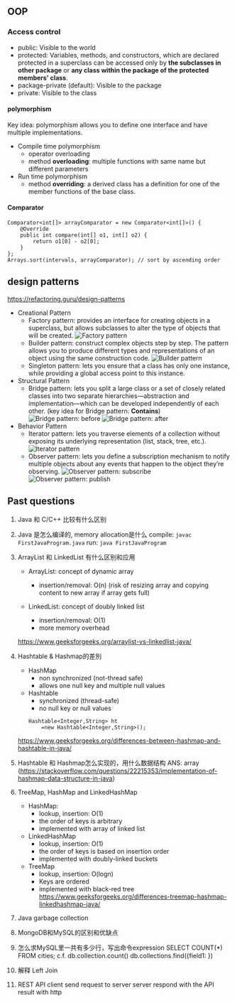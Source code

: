 ## OOP
### Access control
- public: Visible to the world
- protected: Variables, methods, and constructors, which are declared protected in a superclass can be accessed only
by **the subclasses in other package** or **any class within the package of the protected members' class**.
- package-private (default): Visible to the package
- private: Visible to the class
#### polymorphism
Key idea: polymorphism allows you to define one interface and have multiple implementations. 
- Compile time polymorphism
    - operator overloading
    - method **overloading**: multiple functions with same name but different parameters
- Run time polymorphism
    - method **overriding**: a derived class has a definition for one of the member functions of the base class.
#### Comparator
```
Comparator<int[]> arrayComparator = new Comparator<int[]>() {
    @Override
    public int compare(int[] o1, int[] o2) {
        return o1[0] - o2[0];
    }
};
Arrays.sort(intervals, arrayComparator); // sort by ascending order
```

## design patterns
https://refactoring.guru/design-patterns
- Creational Pattern
    - Factory pattern: provides an interface for creating objects in a superclass, but allows subclasses to alter the
    type of objects that will be created.
    ![Factory pattern](factory.png)
    - Builder pattern:  construct complex objects step by step. The pattern allows you to produce different types and
    representations of an object using the same construction code.
    ![Builder pattern](builder.png)
    - Singleton pattern: lets you ensure that a class has only one instance, while providing a global access point to
    this instance.
- Structural Pattern
    - Bridge pattern:  lets you split a large class or a set of closely related classes into two separate
    hierarchies—abstraction and implementation—which can be developed independently of each other.
    (key idea for Bridge pattern: **Contains**)
    ![Bridge pattern: before](bridge%20before.png)
    ![Bridge pattern: after](bridge%20after.png)
- Behavior Pattern
    - Iterator pattern: lets you traverse elements of a collection without exposing its underlying representation
    (list, stack, tree, etc.).
    ![Iterator pattern](iterator.png)
    - Observer pattern: lets you define a subscription mechanism to notify multiple objects about any events that happen
    to the object they’re observing.
    ![Observer pattern: subscribe](observer_subscript.png)
    ![Observer pattern: publish](observer_publish.png)
                        

## Past questions
1. Java 和 C/C++ 比较有什么区别
2. Java 是怎么编译的, memory allocation是什么
compile: `javac FirstJavaProgram.java`
run: `java FirstJavaProgram`

3. ArrayList 和 LinkedList 有什么区别和应用

    - ArrayList: concept of dynamic array
        - insertion/removal: O(n) (risk of resizing array and copying content to new array if array gets full)

    - LinkedList: concept of doubly linked list
        - insertion/removal: O(1)
        - more memory overhead

    https://www.geeksforgeeks.org/arraylist-vs-linkedlist-java/

4. Hashtable & Hashmap的差別
    - HashMap
        - non synchronized (not-thread safe)
        - allows one null key and multiple null values
    - Hashtable
        - synchronized (thread-safe)
        - no null key or null values
        ```
        Hashtable<Integer,String> ht
            =new Hashtable<Integer,String>(); 
        ```
     https://www.geeksforgeeks.org/differences-between-hashmap-and-hashtable-in-java/
5. Hashtable 和 Hashmap怎么实现的，用什么数据结构
ANS: array (https://stackoverflow.com/questions/22215353/implementation-of-hashmap-data-structure-in-java)
6. TreeMap, HashMap and LinkedHashMap
    - HashMap: 
        - lookup, insertion: O(1)
        - the order of keys is arbitrary
        - implemented with array of linked list
    - LinkedHashMap
        - lookup, insertion: O(1)
        - the order of keys is based on insertion order
        - implemented with doubly-linked buckets
    - TreeMap
        - lookup, insertion: O(logn)
        - Keys are ordered
        - implemented with black-red tree
    https://www.geeksforgeeks.org/differences-treemap-hashmap-linkedhashmap-java/
7. Java garbage collection
8. MongoDB和MySQL的区别和优缺点
9. 怎么求MySQL里一共有多少行，写出命令expression
SELECT COUNT(*) FROM cities;
c.f.
db.collection.count()
db.collections.find({field1: <value>})
10. 解释 Left Join

11. REST API
client send request to server
server respond with the API result with http 